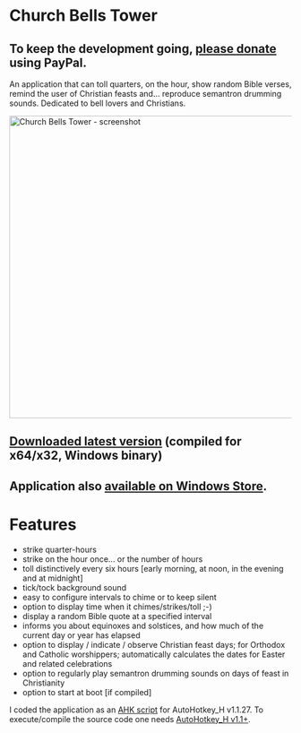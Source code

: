 <h1>Church Bells Tower</h1>

<h2>To keep the development going, <a href="https://www.paypal.me/MariusSucan/15">please donate</a> using PayPal.</h2>

<p>An application that can toll quarters, on the hour, show random Bible verses, remind the user of Christian feasts and... reproduce semantron drumming sounds. Dedicated to bell lovers and Christians.</p>

<p width="600" height="540"><img width="600" height="540" alt="Church Bells Tower - screenshot" src="http://marius.sucan.ro/media/files/blog/ahk-scripts/bells-tower-screenshot.jpg"></p>

<h2><a href="http://marius.sucan.ro/media/files/blog/ahk-scripts/bells-tower.zip">Downloaded latest version</a>  (compiled for x64/x32, Windows binary)</h2>

<h2>Application also <a href="https://www.microsoft.com/en-us/p/church-bells-tower/9pfqbhn18h4k">available on Windows Store</a>.</h2>

<h1>Features</h1>

<ul>
<li>strike quarter-hours</li>
<li>strike on the hour once... or the number of hours</li>
<li>toll distinctively every six hours [early morning, at noon, in the evening and at midnight]</li>
<li>tick/tock background sound</li>
<li>easy to configure intervals to chime or to keep silent</li>
<li>option to display time when it chimes/strikes/toll ;-)</li>
<li>display a random Bible quote at a specified interval</li>
<li>informs you about equinoxes and solstices, and how much of the current day or year has elapsed</li>
<li>option to display / indicate / observe Christian feast days; for Orthodox and Catholic worshippers; automatically calculates the dates for Easter and related celebrations</li>
<li>option to regularly play semantron drumming sounds on days of feast in Christianity</li>
<li>option to start at boot [if compiled]</li>
</ul> 

<p>I coded the application as an <a href="https://autohotkey.com/">AHK script</a> for AutoHotkey_H v1.1.27. To execute/compile the source code one needs <a href="https://hotkeyit.github.io/v2/">AutoHotkey_H v1.1+</a>.</p>
